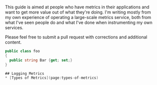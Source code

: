 ﻿<!--
title = Working with Metrics
template = page
-->
This guide is aimed at people who have metrics in their applications and want to get more value out of what
they're doing. I'm writing mostly from my own experience of operating a large-scale metrics service, both
from what I've seen people do and what I've done when instrumenting my own services.

Please feel free to submit a pull request with corrections and additional content.

```csharp
public class foo
{
  public string Bar {get; set;}
}

## Logging Metrics
* [Types of Metrics](page:types-of-metrics)
